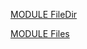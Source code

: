 [MODULE FileDir](https://github.com/io-core/nam/snam)

[MODULE Files](https://github.com/io-core/nam/snam)

